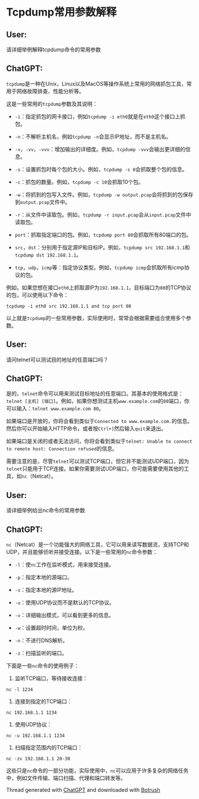 # Tcpdump常用参数解释

## User:
<div class="empty:hidden">请详细举例解释tcpdump命令的常用参数</div>

## ChatGPT:
`tcpdump`是一种在Unix，Linux以及MacOS等操作系统上常用的网络抓包工具，常用于网络故障排查、性能分析等。

这是一些常用的`tcpdump`参数及其说明：

- `-i`：指定抓包的网卡接口，例如`tcpdump -i eth0`就是在`eth0`这个接口上抓包。

- `-n`：不解析主机名，例如`tcpdump -n`会显示IP地址，而不是主机名。

- `-v`，`-vv`，`-vvv`：增加输出的详细度。例如，`tcpdump -vvv`会输出更详细的信息。

- `-s`：设置抓包时每个包的大小。例如，`tcpdump -s 0`会抓取整个包的信息。

- `-c`：抓包的数量。例如，`tcpdump -c 10`会抓取10个包。

- `-w`：将抓到的包写入文件。例如，`tcpdump -w output.pcap`会将抓到的包保存到`output.pcap`文件中。

- `-r`：从文件中读取包。例如，`tcpdump -r input.pcap`会从`input.pcap`文件中读取包。

- `port`：抓取指定端口的包。例如，`tcpdump port 80`会抓取所有80端口的包。

- `src`，`dst`：分别用于指定源IP和目标IP。例如，`tcpdump src 192.168.1.1`和`tcpdump dst 192.168.1.1`。

- `tcp`，`udp`，`icmp`等：指定协议类型。例如，`tcpdump icmp`会抓取所有icmp协议的包。


例如，如果您想在接口`eth0`上抓取源IP为`192.168.1.1`，目标端口为`80`的TCP协议的包，可以使用以下命令：

```
tcpdump -i eth0 src 192.168.1.1 and tcp port 80
```

以上就是`tcpdump`的一些常用参数，实际使用时，常常会根据需要组合使用多个参数。

## User:
<div class="empty:hidden">请问telnet可以测试目的地址的任意端口吗？</div>

## ChatGPT:
是的，`telnet`命令可以用来测试目标地址的任意端口。其基本的使用格式是：`telnet [主机] [端口]`。例如，如果你想测试主机`www.example.com`的`80`端口，你可以输入：`telnet www.example.com 80`。

如果端口是开放的，你将会看到类似于`Connected to www.example.com.`的信息。然后你可以开始输入HTTP命令，或者按`Ctrl+]`然后输入`quit`来退出。

如果端口是关闭的或者无法访问，你将会看到类似于`telnet: Unable to connect to remote host: Connection refused`的信息。

需要注意的是，尽管`telnet`可以测试TCP端口，但它并不能测试UDP端口，因为`telnet`只能用于TCP连接。如果你需要测试UDP端口，你可能需要使用其他的工具，如`nc`（Netcat）。

## User:
<div class="empty:hidden">请详细举例给出nc命令的常用参数</div>

## ChatGPT:
`nc`（Netcat）是一个功能强大的网络工具，它可以用来读写数据流，支持TCP和UDP，并且能够侦听并接受连接。以下是一些常用的`nc`命令参数：

- `-l`：使`nc`工作在监听模式，用来接受连接。

- `-p`：指定本地的源端口。

- `-s`：指定本地的源IP地址。

- `-u`：使用UDP协议而不是默认的TCP协议。

- `-v`：详细输出模式，可以看到更多的信息。

- `-w`：设置超时时间，单位为秒。

- `-n`：不进行DNS解析。

- `-z`：扫描监听的端口。


下面是一些`nc`命令的使用例子：

1. 监听TCP端口，等待接收连接：

```
nc -l 1234
```

1. 连接到指定的TCP端口：

```
nc 192.168.1.1 1234
```

1. 使用UDP协议：

```
nc -u 192.168.1.1 1234
```

1. 扫描指定范围内的TCP端口：

```
nc -zv 192.168.1.1 20-30
```

这些只是`nc`命令的一部分功能，实际使用中，`nc`可以应用于许多复杂的网络任务中，例如文件传输、端口扫描、代理和端口转发等。

Thread generated with <a href="https://chat.openai.com">ChatGPT</a> and downloaded with <a href="https://botrush.io">Botrush</a>